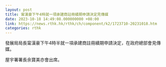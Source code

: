 ```yaml
---
layout: post
title: 甯漢豪下午4時就一項承建商註冊續期申請決定見傳媒
date: 2023-10-18 14:49:08.000000000 +08:00
link: https://news.rthk.hk/rthk/ch/component/k2/1723710-20231018.htm
categories: rthk
---
```


發展局局長甯漢豪下午4時半就一項承建商註冊續期申請決定，在政府總部會見傳媒。

屋宇署署長余寶美亦會出席。　
